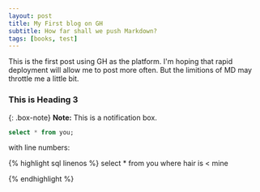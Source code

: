 ```yaml
---
layout: post
title: My First blog on GH
subtitle: How far shall we push Markdown?
tags: [books, test]
---
```


This is the first post using GH as the platform. I'm hoping that rapid deployment will allow me to post more often. But the limitions of MD may throttle me a little bit.

### This is Heading 3

{: .box-note}
**Note:** This is a notification box.

```sql
select * from you;

```

with line numbers:

{% highlight sql linenos %}
select *
from you
where hair is < mine

{% endhighlight %}